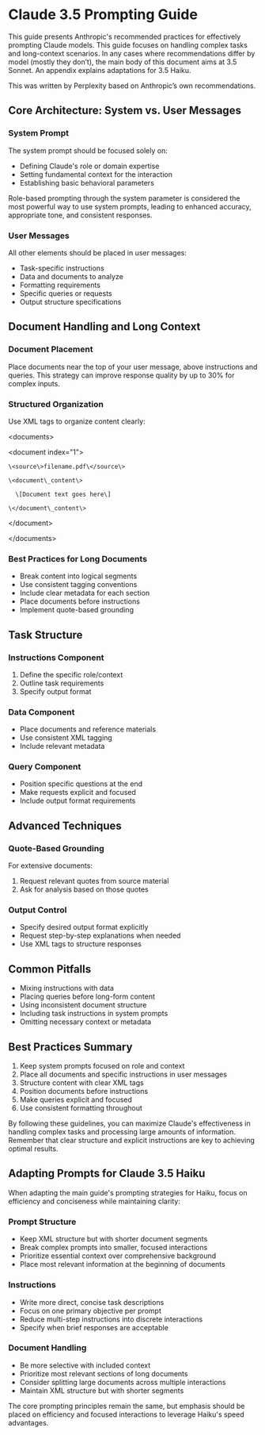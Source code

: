 # Claude 3.5 Prompting Guide

This guide presents Anthropic's recommended practices for effectively prompting Claude models. This guide focuses on handling complex tasks and long-context scenarios. In any cases where recommendations differ by model (mostly they don’t), the main body of this document aims at 3.5 Sonnet. An appendix explains adaptations for 3.5 Haiku.

This was written by Perplexity based on Anthropic’s own recommendations.

## Core Architecture: System vs. User Messages

### System Prompt

The system prompt should be focused solely on:

- Defining Claude's role or domain expertise  
- Setting fundamental context for the interaction  
- Establishing basic behavioral parameters

Role-based prompting through the system parameter is considered the most powerful way to use system prompts, leading to enhanced accuracy, appropriate tone, and consistent responses.

### User Messages

All other elements should be placed in user messages:

- Task-specific instructions  
- Data and documents to analyze  
- Formatting requirements  
- Specific queries or requests  
- Output structure specifications

## Document Handling and Long Context

### Document Placement

Place documents near the top of your user message, above instructions and queries. This strategy can improve response quality by up to 30% for complex inputs.

### Structured Organization

Use XML tags to organize content clearly:

\<documents\>

  \<document index="1"\>

    \<source\>filename.pdf\</source\>

    \<document\_content\>

      \[Document text goes here\]

    \</document\_content\>

  \</document\>

\</documents\>

### Best Practices for Long Documents

- Break content into logical segments  
- Use consistent tagging conventions  
- Include clear metadata for each section  
- Place documents before instructions  
- Implement quote-based grounding

## Task Structure

### Instructions Component

1. Define the specific role/context  
2. Outline task requirements  
3. Specify output format

### Data Component

- Place documents and reference materials  
- Use consistent XML tagging  
- Include relevant metadata

### Query Component

- Position specific questions at the end  
- Make requests explicit and focused  
- Include output format requirements

## Advanced Techniques

### Quote-Based Grounding

For extensive documents:

1. Request relevant quotes from source material  
2. Ask for analysis based on those quotes

### Output Control

- Specify desired output format explicitly  
- Request step-by-step explanations when needed  
- Use XML tags to structure responses

## Common Pitfalls

- Mixing instructions with data  
- Placing queries before long-form content  
- Using inconsistent document structure  
- Including task instructions in system prompts  
- Omitting necessary context or metadata

## Best Practices Summary

1. Keep system prompts focused on role and context  
2. Place all documents and specific instructions in user messages  
3. Structure content with clear XML tags  
4. Position documents before instructions  
5. Make queries explicit and focused  
6. Use consistent formatting throughout

By following these guidelines, you can maximize Claude's effectiveness in handling complex tasks and processing large amounts of information. Remember that clear structure and explicit instructions are key to achieving optimal results.

## Adapting Prompts for Claude 3.5 Haiku

When adapting the main guide's prompting strategies for Haiku, focus on efficiency and conciseness while maintaining clarity:

### Prompt Structure

- Keep XML structure but with shorter document segments  
- Break complex prompts into smaller, focused interactions  
- Prioritize essential context over comprehensive background  
- Place most relevant information at the beginning of documents

### Instructions

- Write more direct, concise task descriptions  
- Focus on one primary objective per prompt  
- Reduce multi-step instructions into discrete interactions  
- Specify when brief responses are acceptable

### Document Handling

- Be more selective with included context  
- Prioritize most relevant sections of long documents  
- Consider splitting large documents across multiple interactions  
- Maintain XML structure but with shorter segments

The core prompting principles remain the same, but emphasis should be placed on efficiency and focused interactions to leverage Haiku's speed advantages.
